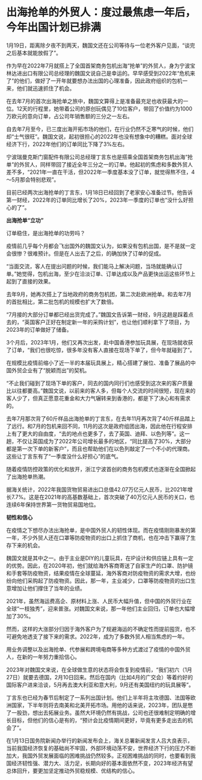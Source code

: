 # 出海抢单的外贸人：度过最焦虑一年后，今年出国计划已排满

1月19日，距离除夕夜不到两天，魏国文还在公司等待与一位老外客户见面，“谈完之后基本就能放假了”。

作为早在2022年7月就搭上了全国首架商务包机出海“抢单”的外贸人，身为宁波宝林达进出口有限公司总经理的魏国文说自己是幸运的。早早感受到2022年“危机来了”的他们，做好了一开年就要想办法出国的心理准备，因此政府组织的包机一来，他们就迅速抓住了机会。

在去年7月的首次出海抢单之旅中，魏国文算得上是准备最充足也收获最大的一位。12天的行程里，她带着公司的原创玩偶见了10位客户，带回了价值约为1000万欧元的意向订单，占公司年销售额的三分之一左右。

自去年7月至今，已三度出海开拓市场的他们，在行业仍然不乏寒气的时候，他们却“士气很旺”。魏国文说，起初很担心的2022年也没有想象中的糟糕。面对全球经济下行，2022年他们的订单同比下降了3%左右。

宁波瑞曼克斯门窗配件有限公司总经理丁言东也是搭乘全国首架商务包机出海“抢单”的外贸人，同样带回了接近全年三分之一的订单。他起初的焦虑和多数外贸人差不多，“2021年一直在干活，但2022年一季度基本没了订单，就觉得熬不住，4～5月那会特别悲观”。

目前已经两次出海抢单的丁言东，1月18日已经回到了老家安心准备过节。他告诉第一财经，2022年的订单同比增长了20%，2023年一季度的订单也“没什么好担心的了”。

**出海抢单“立功”**

订单稳住，是出海抢单的功劳吗？

疫情前几乎每个月都会飞出国外的魏国文认为，如果没有包机出国，是不是就一定会很惨？很难预计。但是在人出去了之后，的确加快了订单的促成。

“当面交流，客人在提出问题的时候，我们能马上解决问题，当场就能确认订单。”她觉得，包机出海，至少在洽淡订单、订单达成以及产品更快出运这些环节上起到了直接的效果。

去年9月，她再次搭上了当地政府的商务包机团，第二次赴欧洲抢单。和去年7月的首批相比，第二批包机的规模也扩大了数倍。

“7月接的大部分订单都已经出货完成了。”魏国文告诉第一财经，9月这趟是踩着点去的，“英国客户正好在制定新一年的采购计划”，也让他们顺利拿下了项目，为2023年的订单做好了储备。

3个月后，2023年1月，他们又再次出发，赴中国香港参加玩具展，在现场就收获了订单，“我们也很吃惊，很多年没有客人直接在现场下单了，但今年就碰到了”。

在规模比疫情前缩小了近一半的本届玩具展上，精心搭建了展位、准备了展品的中国外贸企业有了“脱颖而出”的契机。

“不止我们碰到了现场下单的客户，同去的国内同行们也感受到这次来的客户质量比以往都要高。”魏国文说，以前来的客人多，但每个人交流的时间很短，现在来的客人少了，但真正愿意花重金和大力气辗转来到香港的，都是下了决心和有需求的。

去年7月那次背了60斤样品出海抢单的丁言东，在去年11月再次背了40斤样品踏上了远行。和7月的包机来回不同，11月的这次是政府组团出海，因此他在行程安排上有了更大的自由度，“去的地点也更多了，去了英国、迪拜、以色列等”。这一趟，不仅让英国成为了2022年公司增长最多的地区，“同比提高了30%，大部分都是第一次下单的新客户”，而且也帮助他们在以色列敲定了一个不小的代理商。这些让丁言东有了“一季度没什么好担心”的底气。

随着疫情防控政策的优化和放开，浙江宁波首创的商务包机模式也逐渐在全国掀起了出海抢单热潮。

据海关统计，2022年我国货物贸易进出口总值42.07万亿元人民币，比2021年增长7.7%。这是在2021年的高基数基础上，首次突破了40万亿元人民币的关口，也连续6年保持世界第一货物贸易国地位。

**韧性和信心**

在疫情之下想尽办法出海抢单，是中国外贸人的韧性体现。而在疫情刚刚暴发的第一年，不少外贸人还在口罩等防疫物资的出口上抓住了商机，也在冲击下赢得了生存下来的机会。

魏国文就是其中之一。由于主业是DIY的儿童玩具，在IP设计和供应链上具有一定的优势。因此，在2020年初，他们就给海外客商寄送了自家生产的口罩、防护镜和手套等防疫物资，结果疫情在全球蔓延，海外客商对防疫物资的需求大增，也纷纷向他们采购起了防疫物资。因此，那一年，主业减少，口罩等防疫物资的出口生意增加让他们撑住了当年的业绩。

2021年，虽然海运费高企、原材料上涨、人民币大幅升值，但中国的外贸行业在全球“一枝独秀”，迎来普涨。对魏国文来说，那一年他们主业回归，订单也大幅增加了30%。

然而，这样的大涨部分归因于海外客户为了规避海运的不确定性而提前囤货，也不可避免地透支了接下来的需求。2022年，成为了多数外贸人相当焦虑的一年。

用业务调整以及出海抢单、代参展和跨境电商等多种方式渡过了疫情的中国外贸人，在新的一年努力重拾信心。

2023年对魏国文来说，在全球做生意的状态将会恢复到疫情前，“我们初六（1月27日）就要去德国，2月10日回来。然后在国内（比如4月的广交会）等着约好的国际客户进来洽谈，5月再去澳大利亚和意大利，9月还有美国纽约的玩具展等”。

丁言东也已经为春节后制定了一系列出国计划。他们上半年将主攻德国、法国等欧洲国家，下半年则将去南美和北美开拓市场。用他的话来说，2023年，团队是憋了一股劲，想出去拓展业务。虽然大环境仍然有挑战，公司也还很难制定明确的增长目标，但他们的信心是有的，“预计会比疫情期间更好，毕竟有更多走出去的机会了”。

在1月13日国务院新闻办举行的新闻发布会上，海关总署新闻发言人吕大良表示，当前我国经济恢复的基础尚不牢固，外部环境动荡不安，世界经济下行的压力不断加大，我国外贸发展面临的困难挑战仍然较多。正视困难挑战的同时，也要看到我国经济韧性强、潜力大、活力足，长期向好的基本面依然不变，2023年经济有望总体回升，要更加坚定推动外贸稳规模、优结构的信心。

